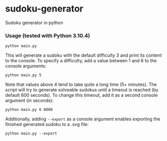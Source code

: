 # sudoku-generator
Sudoku generator in python

### Usage (tested with Python 3.10.4)
`python main.py`

This will generate a sudoku with the default difficulty 3
and print its content to the console.
To specify a difficulty, add a value between 1 and 6 to the
console arguments:

`python main.py 5`

Note that values above 4 tend to take quite a long time (5+ minutes).
The script will try to generate solveable sudokus until a timeout is reached
(by default 600 seconds). To change this timeout, add it as a second
console argument (in seconds):

`python main.py 6 8000`

Additionally, adding `--export` as a console argument enables exporting
the finished generated sudoku to a .svg file:

`python main.py --export`